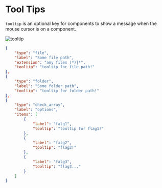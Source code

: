 # Tool Tips

`tooltip` is an optional key for components to show a message when the mouse cursor is on a component.  

![tooltip](https://github.com/matyalatte/Simple-Command-Runner/assets/69258547/8c7244ee-48ce-4492-973c-a3e6c628b8ed)  

```json
{
    "type": "file",
    "label": "Some file path",
    "extension": "any files (*)|*",
    "tooltip": "tooltip for file path!"
},
{
    "type": "folder",
    "label": "Some folder path",
    "tooltip": "tooltip for folder path!"
},
{
    "type": "check_array",
    "label": "options",
    "items": [
        {
            "label": "falg1",
            "tooltip": "tooltip for flag1!"
        },
        {
            "label": "falg2",
            "tooltip": "flag2!"
        },
        {
            "label": "falg3",
            "tooltip": "flag3..."
        }
    ]
}
```
